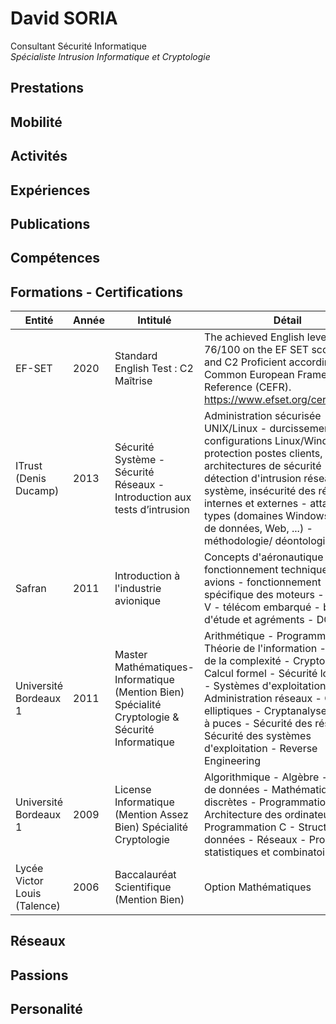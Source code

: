 # David SORIA
Consultant Sécurité Informatique  
_Spécialiste Intrusion Informatique et Cryptologie_

## Prestations

## Mobilité

## Activités

## Expériences

## Publications

## Compétences

## Formations - Certifications

| Entité | Année | Intitulé | Détail |
| -- | -- | -- | -- |
| EF-SET | 2020 | Standard English Test : C2 Maîtrise | The achieved English level is 76/100 on the EF SET score scale and C2 Proficient according to the Common European Framework of Reference (CEFR). https://www.efset.org/cert/znmzEE |
| ITrust (Denis Ducamp) | 2013 | Sécurité Système - Sécurité Réseaux - Introduction aux tests d’intrusion | Administration sécurisée UNIX/Linux - durcissement des configurations Linux/Windows - protection postes clients, architectures de sécurité - détection d'intrusion réseau et système, insécurité des réseaux internes et externes - attaques types (domaines Windows, bases de données, Web, ...) - méthodologie/ déontologie |
| Safran | 2011 | Introduction à l'industrie avionique | Concepts d'aéronautique - fonctionnement technique des avions - fonctionnement spécifique des moteurs - cycle en V - télécom embarqué - bureau d'étude et agréments - DGAC, ... |
| Université Bordeaux 1 | 2011 | Master Mathématiques-Informatique (Mention Bien) Spécialité Cryptologie & Sécurité Informatique | Arithmétique - Programmation - Théorie de l'information - Théorie de la complexité - Cryptologie - Calcul formel - Sécurité logicielle - Systèmes d'exploitation - Administration réseaux - Courbes elliptiques - Cryptanalyse - Cartes à puces - Sécurité des réseaux - Sécurité des systèmes d'exploitation - Reverse Engineering |
| Université Bordeaux 1 | 2009 | License Informatique (Mention Assez Bien) Spécialité Cryptologie | Algorithmique - Algèbre - Bases de données - Mathématiques discrètes - Programmation Web - Architecture des ordinateurs - Programmation C - Structures de données - Réseaux - Probabilités, statistiques et combinatoire |
| Lycée Victor Louis (Talence) | 2006 | Baccalauréat Scientifique (Mention Bien) | Option Mathématiques |

## Réseaux

## Passions

## Personalité
